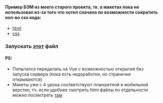 #### Пример БЭМ из моего старого проекта, тк. в макетах пока не использовал из-за того что хотел сначала по возможности сократить кол-во css кода:
- [html](bem/index.html)
- [css](bem/style.css)

### Запускать [этот](index.html) файл

#### PS:
- Попытался переделать на Vue с возможностью открытия без запуска сервера (пока есть недоработки, но странички открываются)
- Макеты уже с 4 урока соответствуют планшетной и мобильной верстке, тч. если удобнее смотреть html файлы по отдельности можно посмотреть [там](../lesson_4)